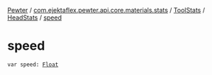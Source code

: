 [Pewter](../../../index.md) / [com.ejektaflex.pewter.api.core.materials.stats](../../index.md) / [ToolStats](../index.md) / [HeadStats](index.md) / [speed](./speed.md)

# speed

`var speed: `[`Float`](https://kotlinlang.org/api/latest/jvm/stdlib/kotlin/-float/index.html)